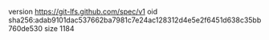 version https://git-lfs.github.com/spec/v1
oid sha256:adab9101dac537662ba7981c7e24ac128312d4e5e2f6451d638c35bb760de530
size 1184
